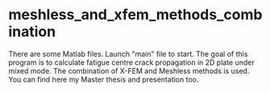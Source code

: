 # meshless_and_xfem_methods_combination
There are some Matlab files. Launch "main" file to start. The goal of this program is to calculate fatigue centre crack propagation in 2D plate under mixed mode. The combination of X-FEM and Meshless methods is used. You can find here my Master thesis and presentation too.
